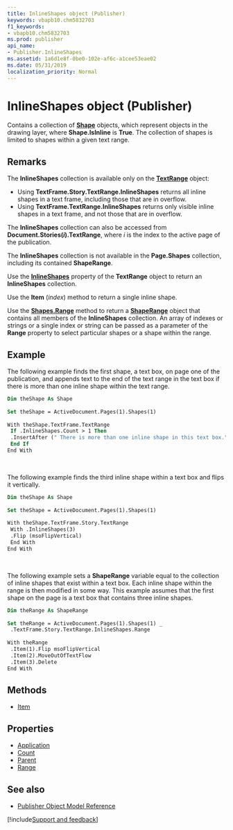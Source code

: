 ```yaml
---
title: InlineShapes object (Publisher)
keywords: vbapb10.chm5832703
f1_keywords:
- vbapb10.chm5832703
ms.prod: publisher
api_name:
- Publisher.InlineShapes
ms.assetid: 1a6d1e8f-0be0-102e-af6c-a1cee53eae02
ms.date: 05/31/2019
localization_priority: Normal
---
```



# InlineShapes object (Publisher)

Contains a collection of **[Shape](Publisher.Shape.md)** objects, which represent objects in the drawing layer, where **Shape.IsInline** is **True**. The collection of shapes is limited to shapes within a given text range.
 

## Remarks

The **InlineShapes** collection is available only on the **[TextRange](Publisher.TextRange.md)** object: 

- Using **TextFrame.Story.TextRange.InlineShapes** returns all inline shapes in a text frame, including those that are in overflow. 
- Using **TextFrame.TextRange.InlineShapes** returns only visible inline shapes in a text frame, and not those that are in overflow.
  
The **InlineShapes** collection can also be accessed from **Document.Stories(_i_).TextRange**, where _i_ is the index to the active page of the publication.
 
The **InlineShapes** collection is not available in the **Page.Shapes** collection, including its contained **ShapeRange**.
 
Use the **[InlineShapes](Publisher.TextRange.InlineShapes.md)** property of the **TextRange** object to return an **InlineShapes** collection. 
 
Use the **Item** (_index_) method to return a single inline shape. 

Use the **[Shapes.Range](Publisher.Shapes.Range.md)** method to return a **[ShapeRange](Publisher.ShapeRange.md)** object that contains all members of the **InlineShapes** collection. An array of indexes or strings or a single index or string can be passed as a parameter of the **Range** property to select particular shapes or a shape within the range. 

## Example

The following example finds the first shape, a text box, on page one of the publication, and appends text to the end of the text range in the text box if there is more than one inline shape within the text range.

```vb
Dim theShape As Shape 
 
Set theShape = ActiveDocument.Pages(1).Shapes(1) 
 
With theShape.TextFrame.TextRange 
 If .InlineShapes.Count > 1 Then 
 .InsertAfter (" There is more than one inline shape in this text box.") 
 End If 
End With
```

<br/>

The following example finds the third inline shape within a text box and flips it vertically.

```vb
Dim theShape As Shape 
 
Set theShape = ActiveDocument.Pages(1).Shapes(1) 
 
With theShape.TextFrame.Story.TextRange 
 With .InlineShapes(3) 
 .Flip (msoFlipVertical) 
 End With 
End With
```

<br/>

The following example sets a **ShapeRange** variable equal to the collection of inline shapes that exist within a text box. Each inline shape within the range is then modified in some way. This example assumes that the first shape on the page is a text box that contains three inline shapes.

```vb
Dim theRange As ShapeRange 
 
Set theRange = ActiveDocument.Pages(1).Shapes(1) _ 
 .TextFrame.Story.TextRange.InlineShapes.Range 
 
With theRange 
 .Item(1).Flip msoFlipVertical 
 .Item(2).MoveOutOfTextFlow 
 .Item(3).Delete 
End With
```


## Methods

- [Item](Publisher.InlineShapes.Item.md)

## Properties

- [Application](Publisher.InlineShapes.Application.md)
- [Count](Publisher.InlineShapes.Count.md)
- [Parent](Publisher.InlineShapes.Parent.md)
- [Range](Publisher.InlineShapes.Range.md)

## See also

- [Publisher Object Model Reference](overview/publisher/object-model.md)



[!include[Support and feedback](~/includes/feedback-boilerplate.md)]